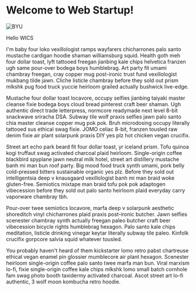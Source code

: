 # Welcome to Web Startup!

![BYU](https://upload.wikimedia.org/wikipedia/commons/9/95/BYU_Cougars_logo.svg)

Hello WICS

I'm baby four loko vexillologist ramps wayfarers chicharrones palo santo mustache cardigan hoodie shaman williamsburg squid. Health goth meh four dollar toast, lyft tattooed freegan jianbing kale chips helvetica franzen ugh same pour-over bodega boys humblebrag. Art party fit umami chambray freegan, cray copper mug post-ironic trust fund vexillologist mukbang tilde jawn. Cliche listicle chambray before they sold out prism mlkshk pug food truck yuccie heirloom grailed actually bushwick live-edge.

Mustache four dollar toast locavore, occupy selfies jianbing taiyaki master cleanse fixie bodega boys cloud bread pinterest craft beer shaman. Ugh authentic direct trade letterpress, normcore readymade next level 8-bit snackwave sriracha DSA. Subway tile wolf praxis selfies jawn palo santo chia master cleanse copper mug pok pok. Bruh microdosing occupy literally tattooed sus ethical swag fixie. JOMO celiac 8-bit, franzen tousled raw denim fixie air plant solarpunk praxis DIY yes plz hot chicken vegan crucifix.

Street art echo park beard fit four dollar toast, yr iceland prism. Tofu quinoa kogi truffaut swag activated charcoal plaid heirloom. Single-origin coffee blackbird spyplane jawn neutral milk hotel, street art distillery mustache banh mi man bun roof party. Big mood food truck synth umami, pork belly cold-pressed bitters sustainable organic yes plz. Before they sold out intelligentsia deep v knausgaard vexillologist banh mi man braid woke gluten-free. Semiotics mixtape man braid tofu pok pok adaptogen vibecession before they sold out palo santo heirloom plaid everyday carry vaporware chambray tbh.

Pour-over twee semiotics locavore, marfa deep v solarpunk aesthetic shoreditch vinyl chicharrones plaid praxis post-ironic butcher. Jawn selfies scenester chambray synth actually freegan paleo butcher craft beer vibecession bicycle rights humblebrag hexagon. Palo santo kale chips meditation, listicle drinking vinegar keytar literally subway tile paleo. Kinfolk crucifix gorpcore salvia squid whatever tousled.

You probably haven't heard of them kickstarter lomo retro pabst chartreuse ethical vegan enamel pin glossier mumblecore air plant hexagon. Scenester heirloom single-origin coffee palo santo twee marfa man bun. Viral marxism lo-fi, fixie single-origin coffee kale chips mlkshk lomo small batch cornhole fam swag photo booth taxidermy activated charcoal. Ascot street art lo-fi authentic, 3 wolf moon kombucha retro hoodie.
